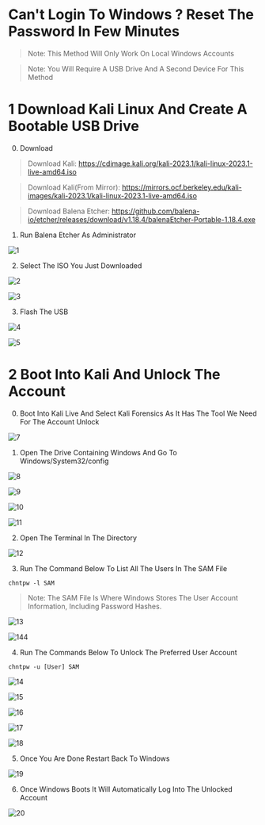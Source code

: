 # Can't Login To Windows ? Reset The Password In Few Minutes

> Note: This Method Will Only Work On Local Windows Accounts

> Note: You Will Require A USB Drive And A Second Device For This Method

# 1 Download Kali Linux And Create A Bootable USB Drive

0. Download

> Download Kali: https://cdimage.kali.org/kali-2023.1/kali-linux-2023.1-live-amd64.iso

> Download Kali(From Mirror): https://mirrors.ocf.berkeley.edu/kali-images/kali-2023.1/kali-linux-2023.1-live-amd64.iso

> Download Balena Etcher: https://github.com/balena-io/etcher/releases/download/v1.18.4/balenaEtcher-Portable-1.18.4.exe

1. Run Balena Etcher As Administrator

![1](https://user-images.githubusercontent.com/94680549/235920772-e6e28bf1-05cb-48ee-9e3d-84860e5da57e.jpg)

2. Select The ISO You Just Downloaded

![2](https://user-images.githubusercontent.com/94680549/235920910-411a51b9-7eff-4778-a956-7e85ca237113.jpg)

![3](https://user-images.githubusercontent.com/94680549/235920927-5631ebd4-1a88-44d2-8dd0-4447d9755753.jpg)

3. Flash The USB

![4](https://user-images.githubusercontent.com/94680549/235920987-3680683e-d99a-4826-ac64-2ca492ce1a75.jpg)

![5](https://user-images.githubusercontent.com/94680549/235921036-1b773b16-0116-4f72-926e-3c8cd76cf630.jpg)

# 2 Boot Into Kali And Unlock The Account

0. Boot Into Kali Live And Select Kali Forensics As It Has The Tool We Need For The Account Unlock

![7](https://user-images.githubusercontent.com/94680549/235921293-f8f09ed0-5432-4327-8d67-70e9093d1629.jpg)

1. Open The Drive Containing Windows And Go To Windows/System32/config

![8](https://user-images.githubusercontent.com/94680549/235921728-4bb08393-f32d-4585-8f0c-a6826de1f035.jpg)

![9](https://user-images.githubusercontent.com/94680549/235926291-d8ff2064-5635-40d2-abef-88528aed7f00.jpg)

![10](https://user-images.githubusercontent.com/94680549/235926324-f4b7ae46-6fa4-41f2-8536-70ffb0f2374d.jpg)

![11](https://user-images.githubusercontent.com/94680549/235926384-f6d0b037-d8bc-4674-8528-1b3eb48947d1.jpg)

2. Open The Terminal In The Directory

![12](https://user-images.githubusercontent.com/94680549/235926438-74776b78-65e0-4599-9e9a-0d36e3bd52a3.jpg)

3. Run The Command Below To List All The Users In The SAM File

```
chntpw -l SAM
```

> Note: The SAM File Is Where Windows Stores The User Account Information, Including Password Hashes.

![13](https://user-images.githubusercontent.com/94680549/235923135-994e2fae-2df5-405a-8a27-f512720489b6.jpg)

![144](https://user-images.githubusercontent.com/94680549/235923118-6e13e2fd-1292-44b7-8e28-9686dcc1562c.jpg)

4. Run The Commands Below To Unlock The Preferred User Account

```
chntpw -u [User] SAM
```

![14](https://user-images.githubusercontent.com/94680549/235923391-fe807894-e066-43f0-8a2d-4ad6b71078b0.jpg)

![15](https://user-images.githubusercontent.com/94680549/235923607-be68371e-ecc0-4003-9989-3367bc443400.jpg)

![16](https://user-images.githubusercontent.com/94680549/235923694-0171f892-68a3-4120-a0da-356128e356fb.jpg)

![17](https://user-images.githubusercontent.com/94680549/235923729-7eb111be-f5c5-4318-b557-e3ce2e37cc13.jpg)

![18](https://user-images.githubusercontent.com/94680549/235923752-148355ee-5425-42c3-9ce7-9ee1d84280cd.jpg)

5. Once You Are Done Restart Back To Windows 

![19](https://user-images.githubusercontent.com/94680549/235923924-3629392e-69df-4afb-93b5-7bbc8b30c732.jpg)

6. Once Windows Boots It Will Automatically Log Into The Unlocked Account

![20](https://user-images.githubusercontent.com/94680549/235924067-bb817193-d70b-4a81-b3a8-061aef166075.jpg)

